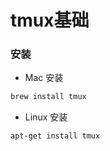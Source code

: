 # tmux基础


### 安装

* Mac 安装

```bash
brew install tmux
```

* Linux 安装

```bash
apt-get install tmux
```
